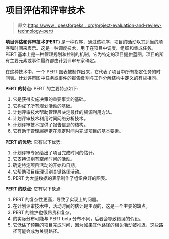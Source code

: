 # 项目评估和评审技术

> 原文:[https://www . geesforgeks . org/project-evaluation-and-review-technology-pert/](https://www.geeksforgeeks.org/project-evaluation-and-review-technique-pert/)

**项目评估和评审技术(PERT)** 是一种程序，通过该程序，项目的活动以其适当的顺序和时间来表示。这是一种调度技术，用于在项目中调度、组织和集成任务。PERT 基本上是一种管理规划和控制的机制，它为特定的项目提供蓝图。项目的所有主要元素或事件最终都由计划评审专家确定。

在这种技术中，一个 PERT 图表被制作出来，它代表了项目中所有指定任务的时间表。计划评审图中任务或事件的报告级别与工作分解结构中定义的有些相同。

**PERT 的特点:**
PERT 的主要特点如下:

1.  它是获得实施决策的重要事实的基础。
2.  它构成了所有规划活动的基础。
3.  计划评审技术帮助管理层决定最佳的资源利用方法。
4.  计划评审技术利用时间网络分析技术。
5.  计划评审技术提供了报告信息的结构。
6.  它有助于管理层确定在规定时间内完成项目的基本要素。

**PERT 的优势:**
它有以下优势:

1.  计划评审专家给出了项目完成时间的估计。
2.  它支持识别有空闲时间的活动。
3.  确定特定项目活动的开始和日期。
4.  它帮助项目经理识别关键路径活动。
5.  PERT 为大量数据的表示制作了组织良好的图表。

**PERT 的缺点:**
它有以下缺点:

1.  PERT 的复杂性更高，导致了实现上的问题。
2.  在计划评审技术中，活动时间的估计是主观的，这是一个主要的缺点。
3.  PERT 的维护也很昂贵和复杂。
4.  的实际分布可能与 PERT beta 分布不同，后者会导致错误的假设。
5.  它低估了预期的项目完成时间，因为如果其他路径的相关活动被推迟，这些路径可能会成为关键路径。
